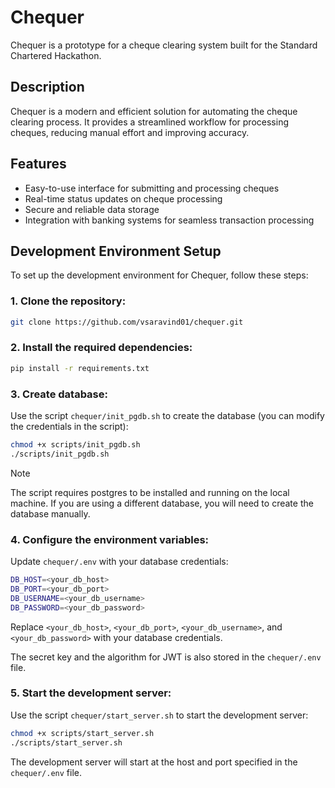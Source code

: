 # Chequer

Chequer is a prototype for a cheque clearing system built for the Standard Chartered Hackathon.

## Description

Chequer is a modern and efficient solution for automating the cheque clearing process. It provides a streamlined workflow for processing cheques, reducing manual effort and improving accuracy.

## Features

- Easy-to-use interface for submitting and processing cheques
- Real-time status updates on cheque processing
- Secure and reliable data storage
- Integration with banking systems for seamless transaction processing

## Development Environment Setup

To set up the development environment for Chequer, follow these steps:

### 1. Clone the repository:

  ```bash
  git clone https://github.com/vsaravind01/chequer.git
  ```

### 2. Install the required dependencies:

  ```bash
  pip install -r requirements.txt
  ```

### 3. Create database:

  Use the script `chequer/init_pgdb.sh` to create the database (you can modify the credentials in the script):

  ```bash
  chmod +x scripts/init_pgdb.sh
  ./scripts/init_pgdb.sh
  ```
  > [!NOTE]
  > The script requires postgres to be installed and running on the local machine. If you are using a different database, you will need to create the database manually.

### 4. Configure the environment variables:

  Update `chequer/.env` with your database credentials:

  ```bash
  DB_HOST=<your_db_host>
  DB_PORT=<your_db_port>
  DB_USERNAME=<your_db_username>
  DB_PASSWORD=<your_db_password>
  ```

  Replace `<your_db_host>`, `<your_db_port>`, `<your_db_username>`, and `<your_db_password>` with your database credentials.

  The secret key and the algorithm for JWT is also stored in the `chequer/.env` file.

### 5. Start the development server:

  Use the script `chequer/start_server.sh` to start the development server:

  ```bash
  chmod +x scripts/start_server.sh
  ./scripts/start_server.sh
  ```

  The development server will start at the host and port specified in the `chequer/.env` file.
